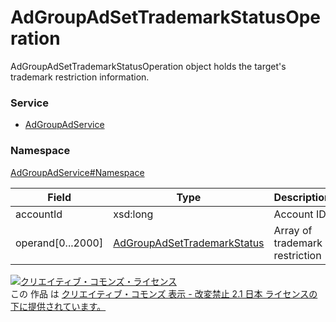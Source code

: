 

# AdGroupAdSetTrademarkStatusOperation

AdGroupAdSetTrademarkStatusOperation object holds the target's trademark restriction information.

### Service

+ [AdGroupAdService](../../services/AdGroupAdService.md)

### Namespace

[AdGroupAdService#Namespace](../../services/AdGroupAdService.md#namespace)

| Field | Type | Description | response | setTrademarkStatus |
| ----- | ---- | ----------- | -------- | --------- |
| accountId | xsd:long | Account ID | - | Requirement | |
| operand[0...2000] | [AdGroupAdSetTrademarkStatus](./AdGroupAdSetTrademarkStatus.md) | Array of trademark restriction | - | Requirement | |

<a rel="license" href="http://creativecommons.org/licenses/by-nd/2.1/jp/"><img alt="クリエイティブ・コモンズ・ライセンス" style="border-width:0" src="https://i.creativecommons.org/l/by-nd/2.1/jp/88x31.png" /></a><br />この 作品 は <a rel="license" href="http://creativecommons.org/licenses/by-nd/2.1/jp/">クリエイティブ・コモンズ 表示 - 改変禁止 2.1 日本 ライセンスの下に提供されています。</a>
